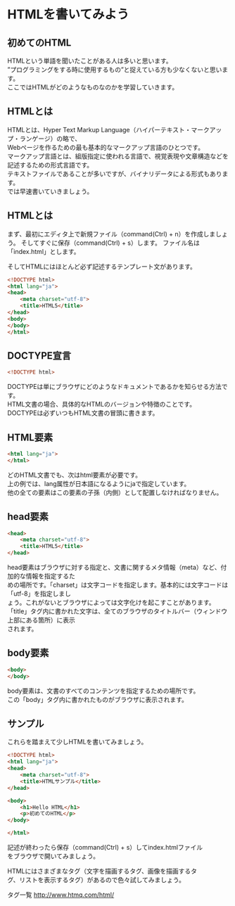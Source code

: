 # HTMLを書いてみよう


## 初めてのHTML 


HTMLという単語を聞いたことがある人は多いと思います。   
”プログラミングをする時に使用するもの”と捉えている方も少なくないと思います。   
ここではHTMLがどのようなものなのかを学習していきます。    

## HTMLとは  


HTMLとは、Hyper Text Markup Language（ハイパーテキスト・マークアップ・ランゲージ）の略で、  
Webページを作るための最も基本的なマークアップ言語のひとつです。   
マークアップ言語とは、組版指定に使われる言語で、視覚表現や文章構造などを記述するための形式言語です。  
テキストファイルであることが多いですが、バイナリデータによる形式もあります。   
では早速書いていきましょう。   

## HTMLとは  


まず、最初にエディタ上で新規ファイル（command(Ctrl) + n）を作成しましょう。
そしてすぐに保存（command(Ctrl) + s）します。
ファイル名は「index.html」とします。

そしてHTMLにはほとんど必ず記述するテンプレート文があります。  


```html
<!DOCTYPE html>
<html lang="ja">
<head>    
    <meta charset="utf-8">    
    <title>HTML5</title>
</head>
<body>
</body>
</html>
```


##  DOCTYPE宣言

```html
<!DOCTYPE html>
```

DOCTYPEは単にブラウザにどのようなドキュメントであるかを知らせる方法です。  
HTML文書の場合、具体的なHTMLのバージョンや特徴のことです。  
DOCTYPEは必ずいつもHTML文書の冒頭に書きます。  

##  HTML要素

```html
<html lang="ja">
</html>
```

どのHTML文書でも、次はhtml要素が必要です。  
上の例では、lang属性が日本語になるようにjaで指定しています。  
他の全ての要素はこの要素の子孫（内側）として配置しなければなりません。   

##  head要素

```html
<head>    
    <meta charset="utf-8">    
    <title>HTML5</title>
</head>
```
head要素はブラウザに対する指定と、文書に関するメタ情報（meta）など、付加的な情報を指定するた  
めの場所です。「charset」は文字コードを指定します。基本的には文字コードは「utf-8」を指定しまし  
ょう。これがないとブラウザによっては文字化けを起こすことがあります。  
「title」タグ内に書かれた文字は、全てのブラウザのタイトルバー（ウィンドウ上部にある箇所）に表示  
されます。 


##  body要素

```html
<body>
​</body>
```

body要素は、文書のすべてのコンテンツを指定するための場所です。  
この「body」タグ内に書かれたものがブラウザに表示されます。    


##  サンプル

これらを踏まえて少しHTMLを書いてみましょう。
```html
<!DOCTYPE html>
<html lang="ja">
<head>    
    <meta charset="utf-8">    
    <title>HTMLサンプル</title>
</head>

<body>    
    <h1>Hello HTML</h1>    
    <p>初めてのHTML</p>
</body>

</html>
```

記述が終わったら保存（command(Ctrl) + s）してindex.htmlファイル  
をブラウザで開いてみましょう。    

HTMLにはさまざまなタグ（文字を描画するタグ、画像を描画するタ  
グ、リストを表示するタグ）があるので色々試してみましょう。  

タグ一覧
http://www.htmq.com/html/
